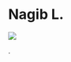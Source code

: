 <link href="./style.css" rel="stylesheet">


<h1 class="title">Nagib L.</h1>
<img src="https://img.shields.io/badge/GIT-E44C30?style=for-the-badge&logo=git&logoColor=white"/>
<p class="separateur">.</p>